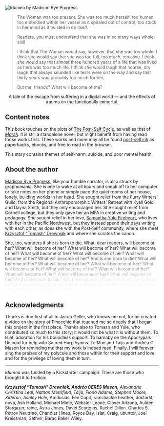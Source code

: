---
---

![Idumea by Madison Rye Progress](/cover-front.jpg)

> The Woman was too present. She was too much herself, too human, too embodied within her vessel as it spiraled out of control, too stuck in her mind as it twisted in on itself.
> 
> Readers, you must understand that she was in so many ways whole still!
>
> I think that The Woman would say, however, that she was too whole. I think she would say that she was too full, too much, too alive. I think she would say that almost three hundred years of a life that was lived as hers was too much life. I think she would laugh that hoarse, dry laugh that always sounded like tears were on the way and say that thirty years was probably too much for her.
>
> But me, friends? What will become of me?

<p style="text-align: center; text-indent: 0">A tale of the escape from suffering in a digital world — and the effects of trauma on the functionally immortal.</p>

## Content notes

This book touches on the plots of [The Post-Self Cycle](https://post-self.ink/cycle), as well as that of [*Marsh*](https://marsh.post-self.ink). It is still a standalone novel, but might benefit from having read those works first. These works and more may all be found [post-self.ink](https://post-self.ink) as paperbacks, ebooks, and free to read in the browser.

This story contains themes of self-harm, suicide, and poor mental health.

## About the author

[Madison Rye Progress](https://makyo.ink), like your humble narrator, is also struck by graphomania. She is one to wake at all hours and sneak off to her computer or take notes on her phone or simply pace the quiet rooms of her house, lonely, building worlds in her head. She sought relief from the Furry Writers' Guild, from the Regional Anthropomorphic Writers' Retreat with Kyell Gold and Dayna Smith, but they only encouraged her. She sought relief from Cornell college, but they only gave her an MFA in creative writing and pedagogy. She sought relief in her love, [Samantha Yule Fireheart](https://everdream.space), who lives with her in the Pacific Northwest, but they instead spend their days writing with each other, as does she with the Post-Self community, where she meet [Krzysztof "Tomash" Drewniak](https://kdrewniak.com) and where she curates the canon. 

She, too, wonders if she is born to die. What, dear readers, will become of her? What will become of her? 
<span style="opacity: 0.95">What will become of her? </span>
<span style="opacity: 0.90">What will become of her? </span>
<span style="opacity: 0.85">What will become of her? </span>
<span style="opacity: 0.80">What will become of her? </span>
<span style="opacity: 0.75">What will become of her? </span>
<span style="opacity: 0.70">What will become of her? </span>
<span style="opacity: 0.65">And is she born to die? </span>
<span style="opacity: 0.60">What will become of her? </span>
<span style="opacity: 0.55">What will become of her? </span>
<span style="opacity: 0.50">What will become of her? </span>
<span style="opacity: 0.45">What will become of her? </span>
<span style="opacity: 0.40">What will become of her? </span>
<span style="opacity: 0.45">What will become of her? </span>
<span style="opacity: 0.30">What will become of her? </span>
<span style="opacity: 0.25">What will become of her? </span>
<span style="opacity: 0.20">What will become of her? </span>
<span style="opacity: 0.15">And is she born to die? </span>
<span style="opacity: 0.10">What will become of her? </span>
<span style="opacity: 0.05">What will become of her? </span>
<span style="opacity: 0.04">What will become of her? </span>
<span style="opacity: 0.03">What will become of her? </span>
<span style="opacity: 0.02">What will become of her? </span>
<span style="opacity: 0.01">What will become of her? </span>

## Acknowledgments 

Thanks is due first of all to Jacob Geller, who knows me not, for he created a video on the story of Pinocchio that touched me so deeply that I began this project in the first place. Thanks also to Tomash and Yule, who contributed so much to this story; it would not be what it is without them. To Isiat, adoration for his boundless support. To barnaby on the Apocrypals Discord for help with Sacred Harp hymns. To Mae and Taija and Andréa C. Mason for reminding me that my work is indeed read. Finally, I will forever sing the praises of my polycule and those within for their support and love, and for the privilege of loving them in turn.

-----

*Idumea* was funded by a Kickstarter campaign. These are those who brought it to fruition:

***Krzysztof “Tomash” Drewniak, Andréa CERES Mason,** Alexandria Christina Leal, Nathan Merrifield, Taija, Fiona Adams, Stephen Moore, Xideron, Ashley Hale,* Amdusias, Fén Cupit, ramshackle heather, doctorlit, nova, Ash Holland, Michael Miele, Webster Leone, Clover Arizona, Aulden Stargazer, raine, Astra Jones, David Scoggins, Rachel Dillon.  Charles S. Petrov Neutrino, Chandler Hines, Royce Day, Isiat, Craig, ubuntor, Joel Kreissman, Sethvir, Barac Baker Wiley.
